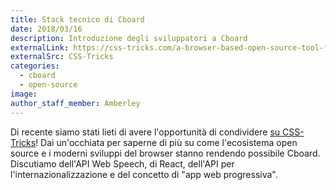 ```yaml
---
title: Stack tecnico di Cboard
date: 2018/03/16
description: Introduzione degli sviluppatori a Cboard
externalLink: https://css-tricks.com/a-browser-based-open-source-tool-for-alternative-communication/
externalSrc: CSS-Tricks
categories:
  - cboard
  - open-source
image:
author_staff_member: Amberley
---
```

Di recente siamo stati lieti di avere l'opportunità di condividere [su CSS-Tricks](https://css-tricks.com/a-browser-based-open-source-tool-for-alternative-communication/)! Dai un'occhiata per saperne di più su come l'ecosistema open source e i moderni sviluppi del browser stanno rendendo possibile Cboard. Discutiamo dell'API Web Speech, di React, dell'API per l'internazionalizzazione e del concetto di "app web progressiva".